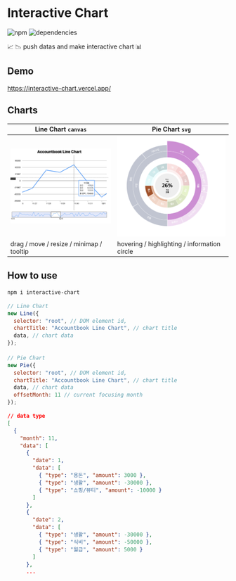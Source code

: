 # Interactive Chart

![npm](https://img.shields.io/npm/v/interactive-chart)
![dependencies](https://img.shields.io/badge/dependencies-none-brightengreen)

📈 📉 push datas and make interactive chart 📊

## Demo

https://interactive-chart.vercel.app/

## Charts

|Line Chart `canvas`|Pie Chart `svg`|
|--|--|
|![](./images/screenshot.png)|![](./images/screenshot2.png)|
| drag / move / resize / minimap / tooltip | hovering / highlighting / information circle|


## How to use

```bash
npm i interactive-chart
```

```js
// Line Chart
new Line({
  selector: "root", // DOM element id,
  chartTitle: "Accountbook Line Chart", // chart title
  data, // chart data
});

// Pie Chart
new Pie({
  selector: "root", // DOM element id,
  chartTitle: "Accountbook Line Chart", // chart title
  data, // chart data
  offsetMonth: 11 // current focusing month
});
```

```json
// data type
[
  {
    "month": 11,
    "data": [
      {
        "date": 1,
        "data": [
          { "type": "용돈", "amount": 3000 },
          { "type": "생활", "amount": -30000 },
          { "type": "쇼핑/뷰티", "amount": -10000 }
        ]
      },
      {
        "date": 2,
        "data": [
          { "type": "생활", "amount": -30000 },
          { "type": "식비", "amount": -50000 },
          { "type": "월급", "amount": 5000 }
        ]
      },
      ...
```
